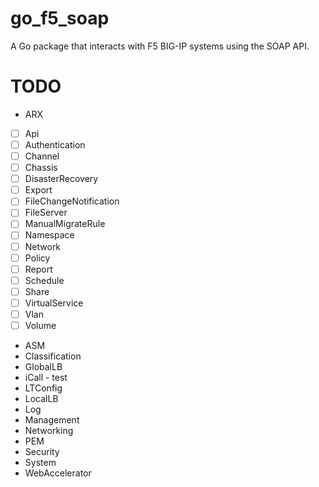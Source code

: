 # go_f5_soap
A Go package that interacts with F5 BIG-IP systems using the SOAP API.


# TODO

- ARX
- [ ] Api
- [ ] Authentication
- [ ] Channel
- [ ] Chassis
- [ ] DisasterRecovery
- [ ] Export
- [ ] FileChangeNotification
- [ ] FileServer
- [ ] ManualMigrateRule
- [ ] Namespace
- [ ] Network
- [ ] Policy
- [ ] Report
- [ ] Schedule
- [ ] Share
- [ ] VirtualService
- [ ] Vlan
- [ ] Volume

- ASM
- Classification
- GlobalLB
- iCall - test
- LTConfig
- LocalLB
- Log
- Management
- Networking
- PEM
- Security
- System
- WebAccelerator
